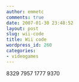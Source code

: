 ```yaml
---
author: emmetc
comments: true
date: 2007-01-30 23:48:52
layout: post
slug: wii-code
title: Wii code
wordpress_id: 260
categories:
- videogames
---
```




8329 7957 1777 9370


